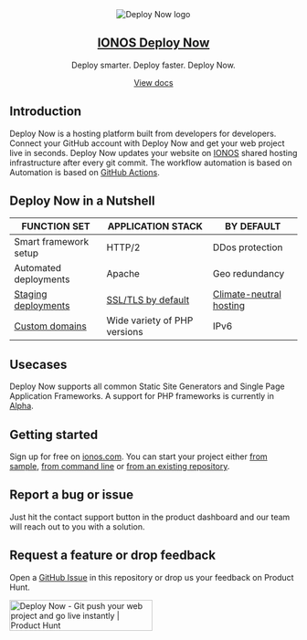 
<div align="center">
  <img src="https://user-images.githubusercontent.com/70626111/142834111-e76d6815-b510-4058-9611-dd2b256cba99.png" alt="Deploy Now logo">
  <a href="https://www.ionos.com/hosting/deploy-now"><h2>IONOS Deploy Now</h2></a>
  <p>Deploy smarter. Deploy faster. Deploy Now.</p>
  <a href="https://docs.ionos.space/"><p>View docs</p></a>
</div>

## Introduction

Deploy Now is a hosting platform built from developers for developers. Connect your GitHub account with Deploy Now and get your web project live in seconds. Deploy Now updates your website on [IONOS](https://www.ionos.com/) shared hosting infrastructure after every git commit. The workflow automation is based on Automation is based on [GitHub Actions](https://github.com/features/actions).

## Deploy Now in a Nutshell

|FUNCTION SET|APPLICATION STACK|BY DEFAULT|
|-|-|-|
|Smart framework setup|HTTP/2|DDos protection|
|Automated deployments|Apache|Geo redundancy|
|[Staging deployments](https://docs.ionos.space/docs/staging-deployments/)|[SSL/TLS by default](https://docs.ionos.space/docs/domain-tls/)|[Climate-neutral hosting](https://www.ionos.com/environment)|
|[Custom domains](https://docs.ionos.space/docs/domain-tls/)|Wide variety of PHP versions|IPv6|

## Usecases
Deploy Now supports all common Static Site Generators and Single Page Application Frameworks. A support for PHP frameworks is currently in [Alpha](https://docs.ionos.space/docs/php-alpha/).

## Getting started
Sign up for free on [ionos.com](https://docs.ionos.space/). You can start your project either [from sample](https://docs.ionos.space/docs/framework-samples), [from command line](https://docs.ionos.space/docs/from-cmd-line) or [from an existing repository](https://docs.ionos.space/docs/from-repo).

## Report a bug or issue
Just hit the contact support button in the product dashboard and our team will reach out to you with a solution.

## Request a feature or drop feedback
Open a [GitHub Issue](https://github.com/ionos-deploy-now/ionos-deploy-now/issues) in this repository or drop us your feedback on Product Hunt.

<a href="https://www.producthunt.com/posts/deploy-now?utm_source=badge-featured&utm_medium=badge&utm_souce=badge-deploy-now" target="_blank"><img src="https://api.producthunt.com/widgets/embed-image/v1/featured.svg?post_id=299768&theme=light" alt="Deploy Now - Git push your web project and go live instantly | Product Hunt" style="width: 250px; height: 54px;" width="250" height="54" /></a>
